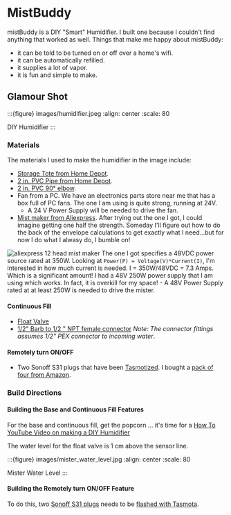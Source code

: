 # MistBuddy
mistBuddy is a DIY "Smart" Humidifier.  I built one because I couldn't find anything that worked as well.  Things that make me happy about mistBuddy:
- it can be told to be turned on or off over a home's wifi.
- it can be automatically refilled.
- it supplies a lot of vapor.
- it is fun and simple to make.



## Glamour Shot
:::{figure} images/humidifier.jpeg
:align: center
:scale: 80

DIY Humidifier
:::
### Materials

The materials I used to make the humidifier in the image include:
- [Storage Tote from Home Depot](https://www.homedepot.com/p/HDX-14-Gal-Tough-Storage-Tote-in-Black-with-Yellow-Lid-SW111/314468098).
- [2 in. PVC Pipe from Home Depot](https://www.homedepot.com/p/JM-EAGLE-2-in-x-10-ft-White-PVC-Schedule-40-DWV-Plain-End-Pipe-531137/100161954).
- [2 in. PVC 90° elbow](https://www.homedepot.com/p/Charlotte-Pipe-2-in-PVC-DWV-90-Degree-Hub-x-Hub-Elbow-PVC003001000HD/203393418).
- Fan from a PC.  We have an electronics parts store near me that has a box full of PC fans.  The one I am using is quite strong, running at 24V.
    - A 24 V Power Supply will be needed to drive the fan.
- [Mist maker from Aliexpress](https://www.aliexpress.com/item/3256803543458943.html?spm=a2g0o.order_list.0.0.57dd1802LzMQr6).  After trying out the one I got, I could imagine getting one half the strength.  Someday I'll figure out how to do the back of the envelope calculations to get exactly what I need...but for now I do what I alwasy do, I bumble on!

<!-- :::{image} https://www.aliexpress.com/item/3256803543458943.html?spm=a2g0o.order_list.0.0.57dd1802LzMQr6
:align: center
:scale: 80 -->




![aliexpress 12 head mist maker](images/aliexpress12headmister.jpg)
The one I got specifies a 48VDC power source rated at 350W.  Looking at `Power(P) = Voltage(V)*Current(I)`, I'm interested in how much current is needed. I = 350W/48VDC = 7.3 Amps.  Which is a significant amount!  I had a 48V 250W power supply that I am using which works.  In fact, it is overkill for my space!
    - A 48V Power Supply rated at at least 250W is needed to drive the mister.
#### Continuous Fill
- [Float Valve](https://www.youtube.com/watch?v=vmiO6Z_HLCE)
- [1/2" Barb to 1/2 " NPT female connector](https://amzn.to/3yzxlsG) _Note: The connector fittings assumes 1/2" PEX connector to incoming water_.
#### Remotely turn ON/OFF
- Two Sonoff S31 plugs that have been [Tasmotized](flash_S31). I bought a [pack of four from Amazon](https://amzn.to/3xnPWYc).
### Build Directions
#### Building the Base and Continuous Fill Features
For the base and continuous fill, get the popcorn ... it's time for a [How To YouTube Video on making a DIY Humidifier](https://www.youtube.com/watch?v=vmiO6Z_HLCE)

The water level for the float valve is 1 cm above the sensor line.

:::{figure} images/mister_water_level.jpg
:align: center
:scale: 80

Mister Water Level
:::
#### Building the Remotely turn ON/OFF Feature
To do this, two [Sonoff S31 plugs](https://amzn.to/3xnPWYc) needs to be [flashed with Tasmota](flash_S31).



